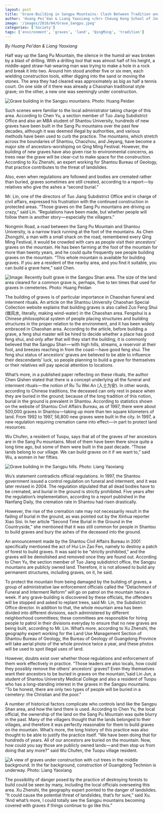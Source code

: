 ```yaml
---
layout: post
title: 'Grave-Building in Sangpu Mountains: Clash Between Tradition and Environmental Concerns'
author: 'Huang Pei’dan & Liang Yaoxiang </br> Cheung Kong School of Journalism and Communication. Shantou University'
image: '/images/2016/04/Grave_Sangpu.jpeg'
categories: ['Society']
tags: ['environment', 'graves', 'land', 'QingMing', 'tradition']
---
```


_By Huang Pei’dan & Liang Yaoxiang_

Half way up the Sang Pu Mountain, the silence in the humid air was broken by a blast of drilling. With a drilling tool that was almost half of his height, a middle-aged straw-hat-wearing man was trying to make a hole in a rock and break it into two. Around him stood another five or six men, each wielding construction tools, either digging into the sand or moving the stones. The area they had cleared was approximately as big as half a tennis court. On one side of it there was already a Chaoshan traditional style grave; on the other, a new one was seemingly under construction.

![Grave building in the Sangpu mountains. Photo: Huang Peidan](/images/2016/04/Grave_Sangpu.jpeg)

Such scenes were familiar to the local administrator taking charge of this area. According to Chen Yu, a section member of Tuo Jiang Subdistrict Office and also an MBA student of Shantou University, hundreds of new graves have been built in the Sang Pu mountains over the past few decades, although it was deemed illegal by authorities, and various methods have been used to curb the practice. The mountains, which stretch across the boundaries of Shantou, Chaozhou, and Jieyang, have become a major site of ancestors-worshiping on Qing Ming Festival. However, the building of new graves have also given rise to environmental concerns, as trees near the grave will be clear-cut to make space for the construction. According to Xu Zhenshi, an expert working for Shantou Bureau of Geology, that practice contributes to the threat of landslides.

Also, even when regulations are followed and bodies are cremated rather than buried, graves sometimes are still created, according to a report — by relatives who give the ashes a “second burial.”

Mr. Lin, one of the directors of Tuo Jiang Subdistrict Office and in charge of civil affairs, expressed his frustration with the continued construction in protected areas. “Those graves on the Sang Pu mountains are driving us crazy,” said Lin. “Regulations have been made, but whether people will follow them is another story — especially the villagers.”

Nongmin Road, a road between the Sang Pu Mountain and Shantou University, is a narrow track running at the foot of the mountains. As Chen Zhongzhi, a man with a small shack on the road, remembered every Qing Ming Festival, it would be crowded with cars as people visit their ancestors’ graves on the mountain. He has been farming at the foot of the mountain for more than twenty years, and he could quite frequently see people building graves on the mountain. “This whole mountain is available for building graves. If you are a resident of the nearby area, and you find it suitable, you can build a grave here,” said Chen.

![Image: Recently built grave in the Sangpu Shan area. The size of the land area cleared for a common grave is, perhaps, five to ten times that used for graves in cemeteries. Photo: Huang Peidan](/images/2016/04/Grave_Sangpu_2.jpeg)

The building of graves is of particular importance in Chaoshan funeral and interment rituals. An article on the Shantou University Chaoshan Special Collection website explains that building graves is also called Zuo Feng Shui (做风水, literally, making wind-water) in the Chaoshan area. Fengshui is a Chinese philosophical system of people placing structures and building structures in the proper relation to the environment, and it has been widely embraced in Chaoshan area. According to the article, before building a grave, a feng shui master will be hired to decide whether a place has good feng shui, and only after that will they start the building; it is commonly believed that the Sangpu Shan — with high hills, streams, a reservoir at their foot, and breezes reaching in from the coast — have good feng shui. The feng shui status of ancestors’ graves are believed to be able to influence their descendants’ luck, so people planning to build a grave for themselves or their relatives will pay special attention to locations.

What’s more, in a published paper reflecting on these rituals, the author Chen Qishen stated that there is a concept underlying all the funeral and interment rituals — the notion of Ru Tu Wei An (入土为安). In other words, according to Chinese traditions, the deceased can only rest in peace when they are buried in the ground; because of the long tradition of this notion, burial in the ground is prevalent in Shantou. According to statistics shown on the website of Shantou Civil Affairs Bureau, as of 1997, there were about 500,000 graves in Shantou — taking up more than ten square kilometers of land. From 1992 to 1997, 56,800 new graves were built in the city. In 1997, a new regulation requiring cremation came into effect — in part to protect land resources.

Wu Chufen, a resident of Tuopu, says that all of the graves of her ancestors are in the Sang Pu mountains. Most of them have been there since quite a long time ago, but some of them were built in the past decade. “Those lands belong to our village. We can build graves on it if we want to,” said Wu, a women in her fifties.

![Grave building in the Sangpu hills. Photo: Liang Yaoxiang](/images/2016/04/Grave_Sangpu_3-1024x768.jpeg)

Wu’s statement contradicts official regulations. In 1997, the Shantou government issued a control regulation on funeral and interment, and it was later revised in 2004. The regulation stipulated that all dead bodies have to be cremated, and burial in the ground is strictly prohibited. Five years after the regulation’s implementation, according to a report published in the Nanfang Daily, the cremation rate in Shantou had risen drastically.

However, the rise of the cremation rate may not necessarily result in the fading of burial in the ground, as was pointed out by the Xinhua reporter Xiao Sisi. In her article “Second Time Burial in the Ground in the Countryside,” she mentioned that it was still common for people in Shantou to build graves and bury the ashes of the deceased into the ground.

An announcement made by the Shantou Civil Affairs Bureau in 2001 specifically mentioned the act of Hui Lin Zao Fen, namely to destroy a patch of forest to build graves. It was said to be “strictly prohibited,” and the graves will be demolished and removed once they are found out. According to Chen Yu, the section member of Tuo Jiang subdistrict office, the Sangpu mountains are publicly owned land. Therefore, it is not allowed to build any permanent structures, including graves, on it, he said.

To protect the mountain from being damaged by the building of graves, a group of administrative law enforcement officials called the “Detachment of Funeral and Interment Reform” will go on patrol on the mountain twice a week. If any grave-building is discovered by these officials, the offenders will be stopped and asked to replant trees, said Mr. Lin, the Subdistrict Office director. In addition to that, the whole mountain area has been divided into different divisions, each administered by different neighborhood committees; these committees are responsible for hiring people to patrol in their divisions everyday to ensure that no new graves are being built, according to Mr. Lin. What’s more, according to Xu Zhenshi, the geography expert working for the Land Use Management Section of Shantou Bureau of Geology, the Bureau of Geology of Guangdong Province will take aerial photo of the whole province twice a year, and these photos will be used to spot illegal uses of land.

However, doubts exist over whether those regulations and enforcement of them work effectively in practice. “Those leaders are also locals, how could they possibly remove the others’ ancestors’ graves? Even they themselves want their ancestors to be buried in graves on the mountain,”said Lin Jun, a student of Shantou University Medical College and also a resident of Tuopu who has a long-standing interest in the graves in the Sangpu mountains. “To be honest, there are only two types of people will be buried in a cemetery: the Christian and the poor.”

A number of historical factors complicate who controls land like the Sangpu Shan area, and how the land there is used. According to Chen Yu, the local official, the ownership of the land on the Sang Pu Mountain was quite blurry in the past. Many of the villagers thought that the lands belonged to their villages, and therefore it was perfectly reasonable for them to build graves on the mountain. What’s more, the long history of this practice was also thought to be able to justify the practice itself. “We have been doing that for hundreds of years. All of our ancestors are buried on the mountain. Now, how could you say those are publicly owned lands — and then stop us from doing that any more?” said Wu Chufen, the Tuopu village resident.

![A view of graves under construction with cut trees in the middle background. In the far background, construction of Guangdong Technion is underway. Photo: Liang Yaoxiang](/images/2016/04/Grave_Sangpu_4.jpeg)

The possibility of danger posed by the practice of destroying forests to build could be seen by many, including the local officials overseeing this area. Xu Zhenshi, the geography expert pointed to the danger of landslides. “It could cause the potential threat of landslides, that’s for sure,” said Xu. “And what’s more, I could totally see the Sangpu mountains becoming covered with graves if things continue to go like this.”
